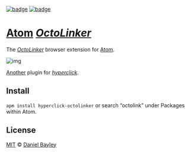 [![badge][apm]][package]
[![badge][chat]][#slack]

[Atom] _[OctoLinker]_
=====================
The _[OctoLinker]_ browser extension for [Atom].

![img](http://octolinker.github.io/img/video-base.png)

[Another] plugin for _[hyperclick]_.

Install
-------
`apm install hyperclick-octolinker` or search “octolink” under Packages within Atom.

License
-------
[MIT] © [Daniel Bayley]

[MIT]:              LICENSE.md
[Daniel Bayley]:    https://github.com/danielbayley

[atom]:             https://atom.io
[apm]:              https://img.shields.io/apm/v/hyperclick-octolinker.svg?style=flat-square
[package]:          https://atom.io/packages/hyperclick-octolinker
[chat]:             https://img.shields.io/badge/chat-atom.io%20slack-ff69b4.svg?style=flat-square
[#slack]:           https://atom-slack.herokuapp.com

[hyperclick]:       https://atom.io/packages/hyperclick
[another]:          https://atom.io/packages/search?q=hyperclick

[octolinker]:       http://octolinker.github.io/#about
